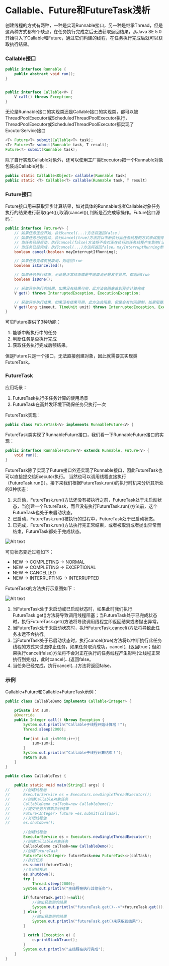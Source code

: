 Callable、Future和FutureTask浅析
===

创建线程的方式有两种，一种是实现Runnable接口，另一种是继承Thread，但是这两种方式都有个缺点，在任务执行完成之后无法获取返回结果，从Java SE 5.0开始引入了Callable和Future，通过它们构建的线程，在任务执行完成后就可以获取执行结果。

### Callable<V>接口

```java
public interface Runnable {
    public abstract void run();
}


public interface Callable<V> {
    V call() throws Exception;
}
```

无论是Runnable接口的实现类还是Callable接口的实现类，都可以被ThreadPoolExecutor或ScheduledThreadPoolExecutor执行，ThreadPoolExecutor或ScheduledThreadPoolExecutor都实现了ExcutorService接口

```java
<T> Future<T> submit(Callable<T> task);
<T> Future<T> submit(Runnable task, T result);
Future<?> submit(Runnable task);
```

除了自行实现Callable对象外，还可以使用工厂类Executors把一个Runnable对象包装成Callable对象：

```java
public static Callable<Object> callable(Runnable task)
public static <T> Callable<T> callable(Runnable task, T result)
```

### Future<V>接口

Future<V>接口用来获取异步计算结果，如对具体的Runnable或者Callable对象任务执行的结果进行获取(get()),取消(cancel()),判断是否完成等操作。Future接口源码：

```java
public interface Future<V> {
    // 如果任务还没开始，执行cancel(...)方法将返回false；
    // 如果任务已经启动，执行cancel(true)方法将以中断执行此任务线程的方式来试图停止任务，如果停止成功，返回true；
    // 当任务已经启动，执行cancel(false)方法将不会对正在执行的任务线程产生影响(让线程正常执行到完成)，此时返回false；
    // 当任务已经完成，执行cancel(...)方法将返回false。mayInterruptRunning参数表示是否中断执行中的线程。
    boolean cancel(boolean mayInterruptIfRunning);

    // 如果任务完成前被取消，则返回true
    boolean isCancelled();

    // 如果任务执行结束，无论是正常结束或是中途取消还是发生异常，都返回true
    boolean isDone();

    // 获取异步执行的结果，如果没有结果可用，此方法会阻塞直到异步计算完成
    V get() throws InterruptedException, ExecutionException;

    // 获取异步执行结果，如果没有结果可用，此方法会阻塞，但是会有时间限制，如果阻塞时间超过设定的timeout时间，该方法将返回null
    V get(long timeout, TimeUnit unit) throws InterruptedException, ExecutionException, TimeoutException;
}
```

可见Future提供了3种功能：

1. 能够中断执行中的任务
2. 判断任务是否执行完成
3. 获取任务执行完成后额结果。

但是Future只是一个接口，无法直接创建对象，因此就需要其实现类FutureTask。


### FutureTask

应用场景：

1. FutureTask执行多任务计算的使用场景
2. FutureTask在高并发环境下确保任务只执行一次

FutureTask实现：

```java
public class FutureTask<V> implements RunnableFuture<V> {
```

FutureTask类实现了RunnableFuture接口，我们看一下RunnableFuture接口的实现：

```java
public interface RunnableFuture<V> extends Runnable, Future<V> {  
    void run();  
}  
```

FutureTask除了实现了Future接口外还实现了Runnable接口，因此FutureTask也可以直接提交给Executor执行。 当然也可以调用线程直接执行（FutureTask.run()）。接下来我们根据FutureTask.run()的执行时机来分析其所处的3种状态：

1. 未启动，FutureTask.run()方法还没有被执行之前，FutureTask处于未启动状态，当创建一个FutureTask，而且没有执行FutureTask.run()方法前，这个FutureTask也处于未启动状态。
2. 已启动，FutureTask.run()被执行的过程中，FutureTask处于已启动状态。
3. 已完成，FutureTask.run()方法执行完正常结束，或者被取消或者抛出异常而结束，FutureTask都处于完成状态。

![Alt text](img/status.png)

可见状态变迁过程如下：

- NEW -> COMPLETING -> NORMAL
- NEW -> COMPLETING -> EXCEPTIONAL
- NEW -> CANCELLED
- NEW -> INTERRUPTING -> INTERRUPTED

FutureTask的方法执行示意图如下：

![Alt text](img/operate.png)

1. 当FutureTask处于未启动或已启动状态时，如果此时我们执行FutureTask.get()方法将导致调用线程阻塞；当FutureTask处于已完成状态时，执行FutureTask.get()方法将导致调用线程立即返回结果或者抛出异常。
2. 当FutureTask处于未启动状态时，执行FutureTask.cancel()方法将导致此任务永远不会执行。
3. 当FutureTask处于已启动状态时，执行cancel(true)方法将以中断执行此任务线程的方式来试图停止任务，如果任务取消成功，cancel(...)返回true；但如果执行cancel(false)方法将不会对正在执行的任务线程产生影响(让线程正常执行到完成)，此时cancel(...)返回false。
4. 当任务已经完成，执行cancel(...)方法将返回false。

### 示例

Callable+Future和Callable+FutureTask示例：

```java
public class CallableDemo implements Callable<Integer> {

    private int sum;
    @Override
    public Integer call() throws Exception {
        System.out.println("Callable子线程开始计算啦！");
        Thread.sleep(2000);
    
        for(int i=0 ;i<5000;i++){
            sum=sum+i;
        }
        System.out.println("Callable子线程计算结束！");
        return sum;
    }
}
```

```java
public class CallableTest {  
      
    public static void main(String[] args) {  
//      //创建线程池
//      ExecutorService es = Executors.newSingleThreadExecutor();
//      //创建Callable对象任务
//      CallableDemo calTask=new CallableDemo();
//      //提交任务并获取执行结果
//      Future<Integer> future =es.submit(calTask);
//      //关闭线程池
//      es.shutdown();
        
        //创建线程池
        ExecutorService es = Executors.newSingleThreadExecutor();
        //创建Callable对象任务
        CallableDemo calTask=new CallableDemo();
        //创建FutureTask
        FutureTask<Integer> futureTask=new FutureTask<>(calTask);
        //执行任务
        es.submit(futureTask);
        //关闭线程池
        es.shutdown();
        try {
            Thread.sleep(2000);
        System.out.println("主线程在执行其他任务");
        
        if(futureTask.get()!=null){
            //输出获取到的结果
            System.out.println("futureTask.get()-->"+futureTask.get());
        } else {
            //输出获取到的结果
            System.out.println("futureTask.get()未获取到结果");
        }
        
        } catch (Exception e) {
            e.printStackTrace();
        }
        System.out.println("主线程在执行完成");
    }
}
```